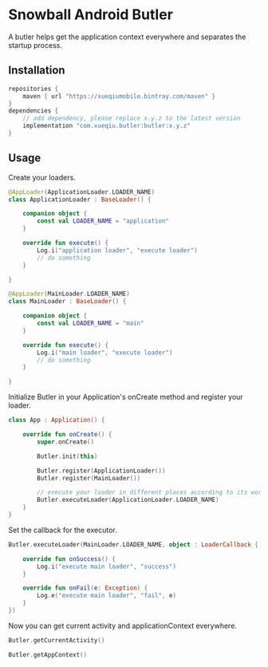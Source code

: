 Snowball Android Butler
============

A butler helps get the application context everywhere and separates the startup process.

## Installation

```groovy
repositories {
    maven { url "https://xueqiumobile.bintray.com/maven" }
}
dependencies {
    // add dependency, please replace x.y.z to the latest version
    implementation "com.xueqiu.butler:butler:x.y.z"
}
```

## Usage

Create your loaders.
```kotlin
@AppLoader(ApplicationLoader.LOADER_NAME)
class ApplicationLoader : BaseLoader() {

    companion object {
        const val LOADER_NAME = "application"
    }

    override fun execute() {
        Log.i("application loader", "execute loader")
        // do something
    }

}

@AppLoader(MainLoader.LOADER_NAME)
class MainLoader : BaseLoader() {

    companion object {
        const val LOADER_NAME = "main"
    }

    override fun execute() {
        Log.i("main loader", "execute loader")
        // do something
    }

}
```

Initialize Butler in your Application's onCreate method and register your loader.
```kotlin
class App : Application() {

    override fun onCreate() {
        super.onCreate()

        Butler.init(this)

        Butler.register(ApplicationLoader())
        Butler.register(MainLoader())

        // execute your loader in different places according to its work
        Butler.executeLoader(ApplicationLoader.LOADER_NAME)
    }
}
```

Set the callback for the executor.
```kotlin
Butler.executeLoader(MainLoader.LOADER_NAME, object : LoaderCallback {

    override fun onSuccess() {
        Log.i("execute main loader", "success")
    }

    override fun onFail(e: Exception) {
        Log.e("execute main loader", "fail", e)
    }
})
```

Now you can get current activity and applicationContext everywhere.
```kotlin
Butler.getCurrentActivity()

Butler.getAppContext()
```